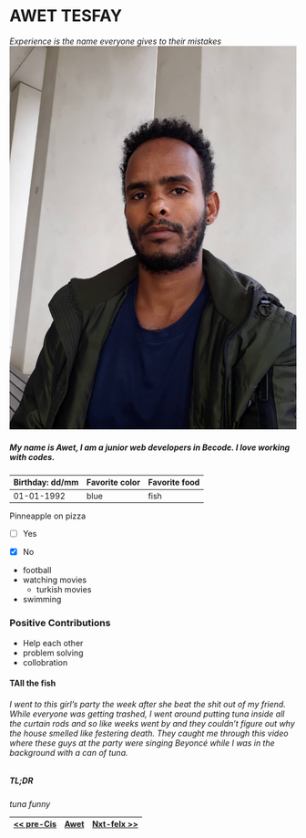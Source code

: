 # AWET TESFAY
*Experience is the name everyone gives to their mistakes*
![awet](Awet.jpg)
##### My name is Awet, I am a junior web developers in Becode. I love working with codes. 
| Birthday: dd/mm | Favorite color | Favorite food |
|-----------------|----------------|---------------|
| 01-01-1992 | blue | fish |
Pinneapple on pizza
-[ ] Yes 
-[x] No 



* football
* watching movies
    * turkish movies
* swimming
### Positive Contributions
 * Help each other
 * problem solving 
 * collobration
####  TAll the fish 
###### I went to this girl’s party the week after she beat the shit out of my friend. While everyone was getting trashed, I went around putting tuna inside all the curtain rods and so like weeks went by and they couldn’t figure out why the house smelled like festering death. They caught me through this video where these guys at the party were singing Beyoncé while I was in the background with a can of tuna.

##### TL;DR 
*tuna funny*

| [<< pre-Cis](https://github.com/Beardificent/markdown-challenge) | [Awet](https://github.com/awet100/markdown-challenges) | [Nxt-felx >> ](https://github.com/Akenaftw/markdown-challenge) |
|-----|-----|----|


